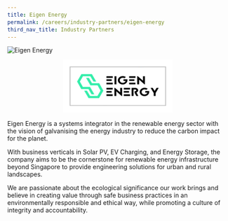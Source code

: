 ```yaml
---
title: Eigen Energy
permalink: /careers/industry-partners/eigen-energy
third_nav_title: Industry Partners
---
```

<img src="/images/careers/industry-partners/eigen_energy_large.png" alt="Eigen Energy" style="width: 450px; height: 312px;" /><br/>

<div style="text-align: center;">
    <a href="https://www.eigen.energy/" target="_blank"><img alt="Eigen Energy" src="/images/common/partner-logos/eigen_energy.png" style="width: 250px; height: 120px;"></a>
</div>

Eigen Energy is a systems integrator in the renewable energy sector with the vision of galvanising the energy industry to reduce the carbon impact for the planet.

With business verticals in Solar PV, EV Charging, and Energy Storage, the company aims to be the cornerstone for renewable energy infrastructure beyond Singapore to provide engineering solutions for urban and rural landscapes.

We are passionate about the ecological significance our work brings and believe in creating value through safe business practices in an environmentally responsible and ethical way, while promoting a culture of integrity and accountability.
